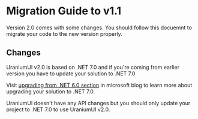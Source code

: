 # Migration Guide to v1.1
Version 2.0 comes with some changes. You should follow this docuemnt to migrate your code to the new version properly.

## Changes
UraniumUI v2.0 is based on .NET 7.0 and if you're coming from earlier version you have to update your solution to .NET 7.0

Visit [upgrading from .NET 6.0 section](https://devblogs.microsoft.com/dotnet/dotnet-maui-dotnet-7/#upgrading-from-net-6) in microsoft blog to learn more about upgrading your solution to .NET 7.0.

UraniumUI doesn't have any API changes but you should only update your project to .NET 7.0 to use UraniumUI v2.0.